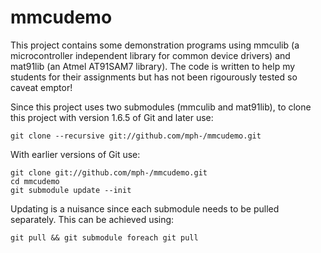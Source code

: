 mmcudemo
=======

This project contains some demonstration programs using mmculib (a
microcontroller independent library for common device drivers) and
mat91lib (an Atmel AT91SAM7 library).  The code is written to help my
students for their assignments but has not been rigourously tested so
caveat emptor!  

Since this project uses two submodules (mmculib and mat91lib), to
clone this project with version 1.6.5 of Git and later use:

    git clone --recursive git://github.com/mph-/mmcudemo.git

With earlier versions of Git use:

    git clone git://github.com/mph-/mmcudemo.git
    cd mmcudemo
    git submodule update --init


Updating is a nuisance since each submodule needs to be pulled
separately.  This can be achieved using:

    git pull && git submodule foreach git pull

